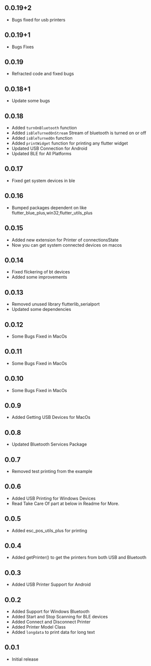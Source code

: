 ## 0.0.19+2
* Bugs fixed for usb printers

## 0.0.19+1
* Bugs Fixes

## 0.0.19
* Refracted code and fixed bugs 

## 0.0.18+1
* Update some bugs

## 0.0.18
* Added `turnOnBluetooth` function
* Added `isBleTurnedOnStream` Stream of bluetooth is turned on or off
* Added `isBleTurnedOn` function
* Added `printWidget` function for printing any flutter widget
* Updated USB Connection for Android
* Updated BLE for All Platforms

## 0.0.17
* Fixed get system devices in ble

## 0.0.16
* Bumped packages dependent on like flutter_blue_plus,win32,flutter_utils_plus

## 0.0.15
* Added new extension for Printer of connectionsState
* Now you can get system connected devices on macos

## 0.0.14
* Fixed flickering of bt devices
* Added some improvements

## 0.0.13
* Removed unused library flutterlib_serialport
* Updated some dependencies

## 0.0.12
* Some Bugs Fixed in MacOs

## 0.0.11
* Some Bugs Fixed in MacOs

## 0.0.10
* Some Bugs Fixed in MacOs

## 0.0.9
* Added Getting USB Devices for MacOs

## 0.0.8
* Updated Bluetooth Services Package

## 0.0.7
* Removed test printing from the example

## 0.0.6
* Added USB Printing for Windows Devices
* Read Take Care Of part at below in Readme for More.

## 0.0.5
* Added esc_pos_utils_plus for printing 

## 0.0.4
* Added getPrinter() to get the printers from both USB and Bluetooth

## 0.0.3
* Added USB Printer Support for Android 

## 0.0.2

* Added Support for Windows Bluetooth
* Added Start and Stop Scanning for BLE devices
* Added Connect and Disconnect Printer
* Added Printer Model Class
* Added `longdata` to print data for long text

## 0.0.1

* Initial release
